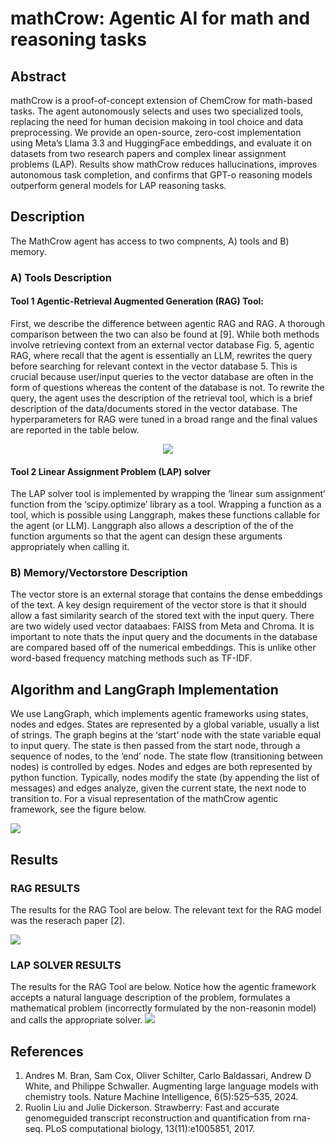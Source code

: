 # mathCrow: Agentic AI for math and reasoning tasks

## Abstract

mathCrow is a proof-of-concept extension of ChemCrow for math-based tasks. The agent autonomously selects and uses two specialized tools, replacing the need for human decision makoing in tool choice and data preprocessing. We provide an open-source, zero-cost implementation using Meta’s Llama 3.3 and HuggingFace embeddings, and evaluate it on datasets from two research papers and complex linear assignment problems (LAP). Results show mathCrow reduces hallucinations, improves autonomous task completion, and confirms that GPT-o reasoning models outperform general models for LAP reasoning tasks.

## Description

The MathCrow agent has access to two compnents, A) tools
and B) memory.

### A) Tools Description
#### Tool 1 Agentic-Retrieval Augmented Generation (RAG) Tool: 

First, we describe the difference between agentic RAG and RAG.
A thorough comparison between the two can also be found
at [9]. While both methods involve retrieving context from
an external vector database Fig. 5, agentic RAG, where recall
that the agent is essentially an LLM, rewrites the query before
searching for relevant context in the vector database 5. This
is crucial because user/input queries to the vector database
are often in the form of questions whereas the content of
the database is not. To rewrite the query, the agent uses the
description of the retrieval tool, which is a brief description
of the data/documents stored in the vector database. The hyperparameters for RAG were tuned in a broad range and the final values are reported in the table below.

<p align="center">
<img src="/figs/table.png"/>
</p>



#### Tool 2 Linear Assignment Problem (LAP) solver

The LAP solver tool is implemented by wrapping the ‘linear sum assignment’ function from the
‘scipy.optimize’ library as a tool. Wrapping a function as a
tool, which is possible using Langgraph, makes these functions
callable for the agent (or LLM). Langgraph also allows a
description of the of the function arguments so that the agent
can design these arguments appropriately when calling it.

### B) Memory/Vectorstore Description
The vector store is an external storage that contains the
dense embeddings of the text. A key design requirement
of the vector store is that it should allow a fast similarity
search of the stored text with the input query. There are
two widely used vector dataabaes: FAISS from Meta and Chroma. It is important to note thats the input query
and the documents in the database are compared based off of
the numerical embeddings. This is unlike other word-based
frequency matching methods such as TF-IDF.


## Algorithm and LangGraph Implementation

We use LangGraph, which implements agentic frameworks using states, nodes and edges. States
are represented by a global variable, usually a list of strings.
The graph begins at the ‘start’ node with the state variable
equal to input query. The state is then passed from the start
node, through a sequence of nodes, to the ‘end’ node. The
state flow (transitioning between nodes) is controlled by edges.
Nodes and edges are both represented by python function.
Typically, nodes modify the state (by appending the list of
messages) and edges analyze, given the current state, the
next node to transition to. For a visual representation of the
mathCrow agentic framework, see the figure below.


<img src="/figs/mathCrowFig.png"/>

## Results

### RAG RESULTS
The results for the RAG Tool are below. The relevant text for the RAG model was the reserach paper [2].

<img src="./figs/RAG_RESULTS.png"/>


### LAP SOLVER RESULTS
The results for the RAG Tool are below. Notice how the agentic framework accepts a natural language description of the problem, formulates a mathematical problem (incorrectly formulated by the non-reasonin model) and calls the appropriate solver.
<img src="./figs/LAP_RESULTS.png"/>

## References
1.  Andres M. Bran, Sam Cox, Oliver Schilter, Carlo Baldassari, Andrew D White, and Philippe Schwaller. Augmenting large language models with chemistry tools. Nature Machine Intelligence, 6(5):525–535, 2024.
2.  Ruolin Liu and Julie Dickerson. Strawberry: Fast and accurate genomeguided transcript reconstruction and quantification from rna-seq. PLoS computational biology, 13(11):e1005851, 2017.
